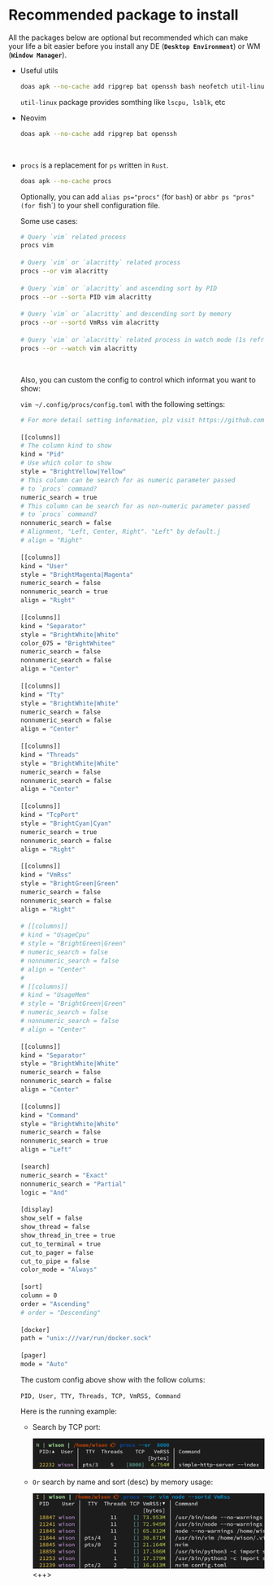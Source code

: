 # Recommended package to install

All the packages below are optional but recommended which can make your life a bit easier before you install any DE (**`Desktop Environment`**) or WM (**`Window Manager`**).

- Useful utils

    ```bash
    doas apk --no-cache add ripgrep bat openssh bash neofetch util-linux
    ```

    `util-linux` package provides somthing like `lscpu, lsblk`, etc
    </br>

- Neovim

    ```bash
    doas apk --no-cache add ripgrep bat openssh
    ```
    </br>

- `procs` is a replacement for `ps` written in `Rust`.

    ```bash
    doas apk --no-cache procs
    ```

    Optionally, you can add `alias ps="procs"` (for `bash`) or `abbr ps "pros" (for `fish`)
    to your shell configuration file.

    Some use cases:

    ```bash
    # Query `vim` related process
    procs vim

    # Query `vim` or `alacritty` related process
    procs --or vim alacritty

    # Query `vim` or `alacritty` and ascending sort by PID
    procs --or --sorta PID vim alacritty

    # Query `vim` or `alacritty` and descending sort by memory
    procs --or --sortd VmRss vim alacritty

    # Query `vim` or `alacritty` related process in watch mode (1s refresh rate)
    procs --or --watch vim alacritty
    ```

    </br>

    Also, you can custom the config to control which informat you want to show:

    `vim ~/.config/procs/config.toml` with the following settings:

    ```bash
    # For more detail setting information, plz visit https://github.com/dalance/procs
    
    [[columns]]
    # The column kind to show
    kind = "Pid"
    # Use which color to show
    style = "BrightYellow|Yellow"
    # This column can be search for as numeric parameter passed
    # to `procs` command?
    numeric_search = true
    # This column can be search for as non-numeric parameter passed
    # to `procs` command?
    nonnumeric_search = false
    # Alignment, "Left, Center, Right". "Left" by default.j
    # align = "Right"
    
    [[columns]]
    kind = "User"
    style = "BrightMagenta|Magenta"
    numeric_search = false
    nonnumeric_search = true
    align = "Right"
    
    [[columns]]
    kind = "Separator"
    style = "BrightWhite|White"
    color_075 = "BrightWhitee"
    numeric_search = false
    nonnumeric_search = false
    align = "Center"
    
    [[columns]]
    kind = "Tty"
    style = "BrightWhite|White"
    numeric_search = false
    nonnumeric_search = false
    align = "Center"
    
    [[columns]]
    kind = "Threads"
    style = "BrightWhite|White"
    numeric_search = false
    nonnumeric_search = false
    align = "Center"
    
    [[columns]]
    kind = "TcpPort"
    style = "BrightCyan|Cyan"
    numeric_search = true
    nonnumeric_search = false
    align = "Right"
    
    [[columns]]
    kind = "VmRss"
    style = "BrightGreen|Green"
    numeric_search = false
    nonnumeric_search = false
    align = "Right"
    
    # [[columns]]
    # kind = "UsageCpu"
    # style = "BrightGreen|Green"
    # numeric_search = false
    # nonnumeric_search = false
    # align = "Center"
    # 
    # [[columns]]
    # kind = "UsageMem"
    # style = "BrightGreen|Green"
    # numeric_search = false
    # nonnumeric_search = false
    # align = "Center"
    
    [[columns]]
    kind = "Separator"
    style = "BrightWhite|White"
    numeric_search = false
    nonnumeric_search = false
    align = "Center"
    
    [[columns]]
    kind = "Command"
    style = "BrightWhite|White"
    numeric_search = false
    nonnumeric_search = true
    align = "Left"
    
    [search]
    numeric_search = "Exact"
    nonnumeric_search = "Partial"
    logic = "And"
    
    [display]
    show_self = false
    show_thread = false
    show_thread_in_tree = true
    cut_to_terminal = true
    cut_to_pager = false
    cut_to_pipe = false
    color_mode = "Always"
    
    [sort]
    column = 0
    order = "Ascending"
    # order = "Descending"
    
    [docker]
    path = "unix:///var/run/docker.sock"
    
    [pager]
    mode = "Auto"
    ```

    The custom config above show with the follow colums:

    `PID, User, TTY, Threads, TCP, VmRSS, Command`

    Here is the running example:

    - Search by TCP port:

        ![procs-search-by-tcpport](./images/procs-search-tcp-port.png)

    - `Or` search by name and sort (desc) by memory usage:

        ![procs-search-name-and-sort-by-memory.png](./images/procs-search-name-and-sort-by-memory.png) <++>
    </br>

